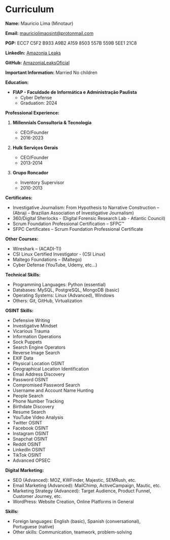 # Curriculum

**Name:**
Mauricio Lima (Minotaur)

**Email:**
mauriciolimaosint@protonmail.com

**PGP:**
ECC7 C5F2 B933 A9B2 A159 8503 557B 559B 5EE1 21C8

**LinkedIn:**
[Amazonia Leaks](https://www.linkedin.com/in/amazonia-leaks/)

**GitHub:**
[AmazoniaLeaksOficial](https://github.com/AmazoniaLeaksOficial)

**Important Information:**
Married
No children

**Education:**
- **FIAP - Faculdade de Informática e Administração Paulista**
  - Cyber Defense
  - Graduation: 2024

**Professional Experience:**

1. **Millennials Consultoria & Tecnologia**
   - CEO/Founder
   - 2016-2023

2. **Hulk Serviços Gerais**
   - CEO/Founder
   - 2013-2014

3. **Grupo Roncador**
   - Inventory Supervisor
   - 2010-2013

**Certificates:**
- Investigative Journalism: From Hypothesis to Narrative Construction – (Abraji – Brazilian Association of Investigative Journalism)
- 360/Digital Sherlocks - (Digital Forensic Research Lab - Atlantic Council)
- Scrum Foundation Professional Certification – SFPC™
- SFPC Certificates – Scrum Foundation Professional Certificate

**Other Courses:**
- Wireshark – (ACADI-TI)
- CSI Linux Certified Investigator - (CSI Linux)
- Maltego Foundations – (Maltego)
- Cyber Defense (YouTube, Udemy, etc...)

**Technical Skills:**
- Programming Languages: Python (essential)
- Databases: MySQL, PostgreSQL, MongoDB (basic)
- Operating Systems: Linux (Advanced), Windows
- Others: Git, GitHub, Virtualization

**OSINT Skills:**
- Defensive Writing
- Investigative Mindset
- Vicarious Trauma
- Information Operations
- Sock Puppets
- Search Engine Operators
- Reverse Image Search
- EXIF Data
- Physical Location OSINT
- Geographical Location Identification
- Email Address Discovery
- Password OSINT
- Compromised Password Search
- Username and Account Name Hunting
- People Search
- Phone Number Tracking
- Birthdate Discovery
- Resume Search
- YouTube Video Analysis
- Twitter OSINT
- Facebook OSINT
- Instagram OSINT
- Snapchat OSINT
- Reddit OSINT
- LinkedIn OSINT
- TikTok OSINT
- Advanced OPSEC

**Digital Marketing:**
- SEO (Advanced): MOZ, KWFinder, Majestic, SEMRush, etc.
- Email Marketing (Advanced): MailChimp, ActiveCampaign, Mautic, etc.
- Marketing Strategy (Advanced): Target Audience, Product Funnel, Customer Journey, etc.
- WordPress: Website Creation, Online Platforms in General

**Skills:**
- Foreign languages: English (basic), Spanish (conversational), Portuguese (native)
- Other skills: Communication, teamwork, problem-solving
